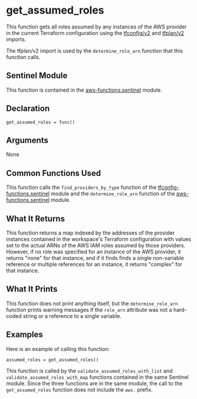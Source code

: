 # get_assumed_roles
This function gets all roles assumed by any instances of the AWS provider in the current Terraform configuration using the [tfconfig/v2](https://www.terraform.io/docs/cloud/sentinel/import/tfconfig-v2.html) and [tfplan/v2](https://www.terraform.io/docs/cloud/sentinel/import/tfplan-v2.html) imports.

The tfplan/v2 import is used by the `determine_role_arn` function that this function calls.

## Sentinel Module
This function is contained in the [aws-functions.sentinel](../aws-functions.sentinel) module.

## Declaration
`get_assumed_roles = func()`

## Arguments
None

## Common Functions Used
This function calls the `find_providers_by_type` function of the [tfconfig-functions.sentinel](../../../common-functions/tfconfig-functions/tfconfig-functions.sentinel) module and the `determine_role_arn` function of the [aws-functions.sentinel](../aws-functions.sentinel) module.

## What It Returns
This function returns a map indexed by the addresses of the provider instances contained in the workspace's Terraform configuration with values set to the actual ARNs of the AWS IAM roles assumed by those providers. However, if no role was specified for an instance of the AWS provider, it returns "none" for that instance, and if it finds finds a single non-variable reference or multiple references for an instance, it returns "complex" for that instance.

## What It Prints
This function does not print anything itself, but the `determine_role_arn` function prints warning messages if the `role_arn` attribute was not a hard-coded string or a reference to a single variable.

## Examples
Here is an example of calling this function:
```
assumed_roles = get_assumed_roles()
```

This function is called by the `validate_assumed_roles_with_list` and `validate_assumed_roles_with_map` functions contained in the same Sentinel module. Since the three functions are in the same module, the call to the `get_assumed_roles` function does not include the `aws.` prefix.
